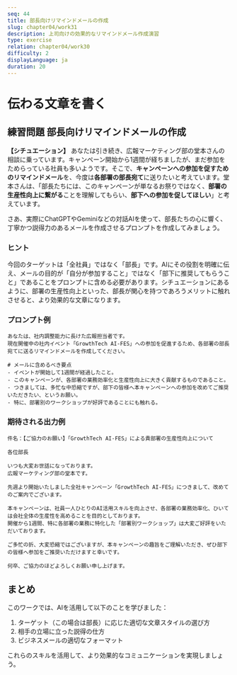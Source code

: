 ```yaml
---
seq: 44
title: 部長向けリマインドメールの作成
slug: chapter04/work31
description: 上司向けの効果的なリマインドメール作成演習
type: exercise
relation: chapter04/work30
difficulty: 2
displayLanguage: ja
duration: 20
---
```


# 伝わる文章を書く
## 練習問題 部長向けリマインドメールの作成

**【シチュエーション】**
あなたは引き続き、広報マーケティング部の堂本さんの相談に乗っています。キャンペーン開始から1週間が経ちましたが、まだ参加をためらっている社員も多いようです。そこで、**キャンペーンへの参加を促すためのリマインドメール**を、今度は**各部署の部長宛て**に送りたいと考えています。堂本さんは、「部長たちには、このキャンペーンが単なるお祭りではなく、**部署の生産性向上に繋がる**ことを理解してもらい、**部下への参加を促してほしい**」と考えています。

さあ、実際にChatGPTやGeminiなどの対話AIを使って、部長たちの心に響く、丁寧かつ説得力のあるメールを作成させるプロンプトを作成してみましょう。

### ヒント
今回のターゲットは「全社員」ではなく「部長」です。AIにその役割を明確に伝え、メールの目的が「自分が参加すること」ではなく「部下に推奨してもらうこと」であることをプロンプトに含める必要があります。シチュエーションにあるように、部署の生産性向上といった、部長が関心を持つであろうメリットに触れさせると、より効果的な文章になります。

### プロンプト例
```
あなたは、社内調整能力に長けた広報担当者です。
現在開催中の社内イベント「GrowthTech AI-FES」への参加を促進するため、各部署の部長宛てに送るリマインドメールを作成してください。

# メールに含めるべき要点
- イベントが開始して1週間が経過したこと。
- このキャンペーンが、各部署の業務効率化と生産性向上に大きく貢献するものであること。
- つきましては、多忙な中恐縮ですが、部下の皆様へ本キャンペーンへの参加を改めてご推奨いただきたい、というお願い。
- 特に、部署別のワークショップが好評であることにも触れる。
```

### 期待される出力例
```
件名：【ご協力のお願い】「GrowthTech AI-FES」による貴部署の生産性向上について

各位部長

いつも大変お世話になっております。
広報マーケティング部の堂本です。

先週より開始いたしました全社キャンペーン「GrowthTech AI-FES」につきまして、改めてのご案内でございます。

本キャンペーンは、社員一人ひとりのAI活用スキルを向上させ、各部署の業務効率化、ひいては会社全体の生産性を高めることを目的としております。
開催から1週間、特に各部署の業務に特化した「部署別ワークショップ」は大変ご好評をいただいております。

ご多忙の折、大変恐縮ではございますが、本キャンペーンの趣旨をご理解いただき、ぜひ部下の皆様へ参加をご推奨いただけますと幸いです。

何卒、ご協力のほどよろしくお願い申し上げます。
```

## まとめ

このワークでは、AIを活用して以下のことを学びました：

1. ターゲット（この場合は部長）に応じた適切な文章スタイルの選び方
2. 相手の立場に立った説得の仕方
3. ビジネスメールの適切なフォーマット

これらのスキルを活用して、より効果的なコミュニケーションを実現しましょう。
